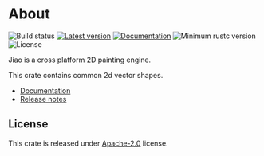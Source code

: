 
# About
![Build status](https://github.com/RustVis/jiao/actions/workflows/rust.yml/badge.svg)
[![Latest version](https://img.shields.io/crates/v/jiao-shapes.svg)](https://crates.io/crates/jiao-shapes)
[![Documentation](https://docs.rs/jiao-shapes/badge.svg)](https://docs.rs/jiao-shapes)
![Minimum rustc version](https://img.shields.io/badge/rustc-1.56+-yellow.svg)
![License](https://img.shields.io/crates/l/jiao-shapes.svg)

Jiao is a cross platform 2D painting engine.

This crate contains common 2d vector shapes.

- [Documentation](https://docs.rs/jiao-shapes)
- [Release notes](https://github.com/RustVis/jiao/releases)

## License
This crate is released under [Apache-2.0](LICENSE) license.

